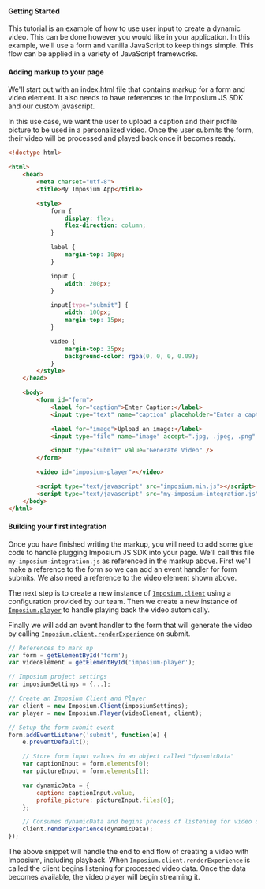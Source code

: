 #### Getting Started

This tutorial is an example of how to use user input to create a dynamic video. This can be done however you would like in your application. In this example, we'll use a form and vanilla JavaScript to keep things simple. This flow can be applied in a variety of JavaScript frameworks.

#### Adding markup to your page

We'll start out with an index.html file that contains markup for a form and video element. It also needs to have references to the Imposium JS SDK and our custom javascript. 

In this use case, we want the user to upload a caption and their profile picture to be used in a personalized video. Once the user submits the form, their video will be processed and played back once it becomes ready.


```html
<!doctype html>

<html>
    <head>
        <meta charset="utf-8">
        <title>My Imposium App</title>

        <style>
            form {
                display: flex;
                flex-direction: column;
            }

            label {
                margin-top: 10px;
            }

            input {
                width: 200px;
            }

            input[type="submit"] {
                width: 100px;
                margin-top: 15px;
            }

            video {
                margin-top: 35px;
                background-color: rgba(0, 0, 0, 0.09);
            }
        </style>
    </head>

    <body>
        <form id="form">
            <label for="caption">Enter Caption:</label>
            <input type="text" name="caption" placeholder="Enter a caption" />

            <label for="image">Upload an image:</label>
            <input type="file" name="image" accept=".jpg, .jpeg, .png" />

            <input type="submit" value="Generate Video" />
        </form>

        <video id="imposium-player"></video>

        <script type="text/javascript" src="imposium.min.js"></script>
        <script type="text/javascript" src="my-imposium-integration.js"></script>
    </body>
</html>
```

#### Building your first integration

Once you have finished writing the markup, you will need to add some glue code to handle plugging Imposium JS SDK into your page. We'll call this file `my-imposium-integration.js` as referenced in the markup above. First we'll make a reference to the form so we can add an event handler for form submits. We also need a reference to the video element shown above. 

The next step is to create a new instance of [`Imposium.client`](client.md) using a configuration provided by our team. Then we create a new instance of [`Imposium.player`](player.md) to handle playing back the video automically.

Finally we will add an event handler to the form that will generate the video by calling [`Imposium.client.renderExperience`](/client?id=renderExperience) on submit.

```javascript
// References to mark up
var form = getElementById('form');
var videoElement = getElementById('imposium-player');

// Imposium project settings
var imposiumSettings = {...};

// Create an Imposium Client and Player
var client = new Imposium.Client(imposiumSettings);
var player = new Imposium.Player(videoElement, client);

// Setup the form submit event
form.addEventListener('submit', function(e) {
    e.preventDefault();

    // Store form input values in an object called "dynamicData"
    var captionInput = form.elements[0];
    var pictureInput = form.elements[1];

    var dynamicData = {
        caption: captionInput.value,
        profile_picture: pictureInput.files[0];
    };

    // Consumes dynamicData and begins process of listening for video data 
    client.renderExperience(dynamicData);
});
```

The above snippet will handle the end to end flow of creating a video with Imposium, including playback. When `Imposium.client.renderExperience` is called the client begins listening for processed video data. Once the data becomes available, the video player will begin streaming it.